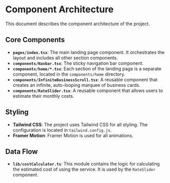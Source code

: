 # Component Architecture

This document describes the component architecture of the project.

## Core Components

-   **`pages/index.tsx`**: The main landing page component. It orchestrates the layout and includes all other section components.
-   **`components/Navbar.tsx`**: The sticky navigation bar component.
-   **`components/home/*.tsx`**: Each section of the landing page is a separate component, located in the `components/home` directory.
-   **`components/InfiniteBusinessScroll.tsx`**: A reusable component that creates an infinite, auto-looping marquee of business cards.
-   **`components/RateSlider.tsx`**: A reusable component that allows users to estimate their monthly costs.

## Styling

-   **Tailwind CSS**: The project uses Tailwind CSS for all styling. The configuration is located in `tailwind.config.js`.
-   **Framer Motion**: Framer Motion is used for all animations.

## Data Flow

-   **`lib/costCalculator.ts`**: This module contains the logic for calculating the estimated cost of using the service. It is used by the `RateSlider` component.
